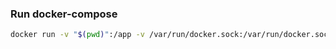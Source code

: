 ### Run **docker-compose**
```bash
docker run -v "$(pwd)":/app -v /var/run/docker.sock:/var/run/docker.sock -ti dduportal/docker-compose:latest --help
```
